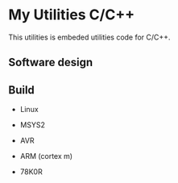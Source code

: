 # My Utilities C/C++

This utilities is embeded utilities code for C/C++.

## Software design


## Build

* Linux

* MSYS2

* AVR

* ARM (cortex m)

* 78K0R

